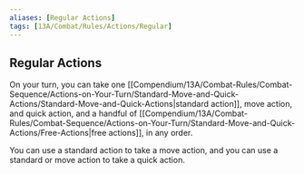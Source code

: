 ```yaml
---
aliases: [Regular Actions]
tags: [13A/Combat/Rules/Actions/Regular]
---
```


## Regular Actions

On your turn, you can take one [[Compendium/13A/Combat-Rules/Combat-Sequence/Actions-on-Your-Turn/Standard-Move-and-Quick-Actions/Standard-Move-and-Quick-Actions|standard action]], move action, and quick action, and a handful of [[Compendium/13A/Combat-Rules/Combat-Sequence/Actions-on-Your-Turn/Standard-Move-and-Quick-Actions/Free-Actions|free actions]], in any order.

You can use a standard action to take a move action, and you can use a standard or move action to take a quick action.